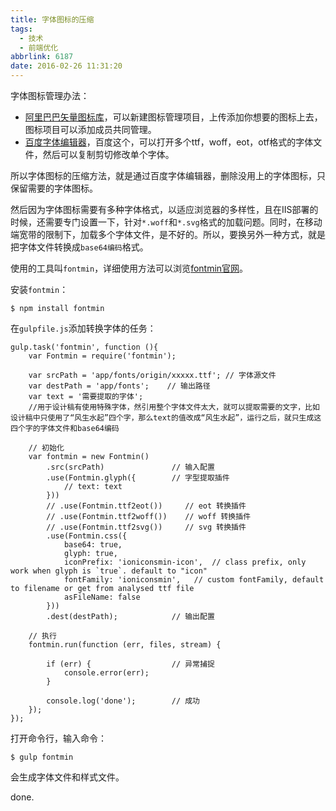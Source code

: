 ```yaml
---
title: 字体图标的压缩
tags:
  - 技术
  - 前端优化
abbrlink: 6187
date: 2016-02-26 11:31:20
---
```

字体图标管理办法：

* [阿里巴巴矢量图标库](http://iconfont.cn/)，可以新建图标管理项目，上传添加你想要的图标上去，图标项目可以添加成员共同管理。
* [百度字体编辑器](http://font.baidu.com/editor/)，百度这个，可以打开多个ttf，woff，eot，otf格式的字体文件，然后可以复制剪切修改单个字体。


所以字体图标的压缩方法，就是通过百度字体编辑器，删除没用上的字体图标，只保留需要的字体图标。

然后因为字体图标需要有多种字体格式，以适应浏览器的多样性，且在IIS部署的时候，还需要专门设置一下，针对`*.woff`和`*.svg`格式的加载问题。同时，在移动端宽带的限制下，加载多个字体文件，是不好的。所以，要换另外一种方式，就是把字体文件转换成`base64编码`格式。

使用的工具叫`fontmin`，详细使用方法可以浏览[fontmin官网](http://efe.baidu.com/blog/fontmin-getting-started/)。

<!-- more -->

安装`fontmin`：

````
$ npm install fontmin
````

在`gulpfile.js`添加转换字体的任务：

````
gulp.task('fontmin', function (){
    var Fontmin = require('fontmin');

    var srcPath = 'app/fonts/origin/xxxxx.ttf'; // 字体源文件
    var destPath = 'app/fonts';    // 输出路径
    var text = '需要提取的字体';  
    //用于设计稿有使用特殊字体，然引用整个字体文件太大，就可以提取需要的文字，比如设计稿中只使用了“风生水起”四个字，那么text的值改成“风生水起”，运行之后，就只生成这四个字的字体文件和base64编码

    // 初始化
    var fontmin = new Fontmin()
        .src(srcPath)               // 输入配置
        .use(Fontmin.glyph({        // 字型提取插件
            // text: text
        }))
        // .use(Fontmin.ttf2eot())     // eot 转换插件
        // .use(Fontmin.ttf2woff())    // woff 转换插件     
        // .use(Fontmin.ttf2svg())     // svg 转换插件
        .use(Fontmin.css({
            base64: true,
            glyph: true,
            iconPrefix: 'ioniconsmin-icon',  // class prefix, only work when glyph is `true`. default to "icon"
            fontFamily: 'ioniconsmin',   // custom fontFamily, default to filename or get from analysed ttf file
            asFileName: false       
        }))
        .dest(destPath);            // 输出配置

    // 执行
    fontmin.run(function (err, files, stream) {

        if (err) {                  // 异常捕捉
            console.error(err);
        }

        console.log('done');        // 成功
    });
});
````

打开命令行，输入命令：
````
$ gulp fontmin
````
会生成字体文件和样式文件。

done.
